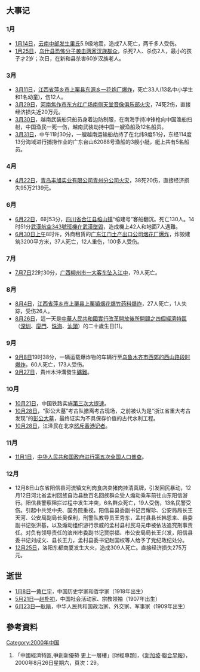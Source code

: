 ## 大事记

### 1月

  - [1月14日](../Page/1月14日.md "wikilink")，[云南中部发生里氏](https://zh.wikipedia.org/wiki/云南 "wikilink")5.9级地震，造成7人死亡，两千多人受伤。
  - [1月25日](../Page/1月25日.md "wikilink")，[乌什县恐怖分子袭击两家汉族群众](../Page/乌什县.md "wikilink")，杀死7人、杀伤2人，最小的孩子才2岁；次日，在新和县杀害60岁汉族老人。

### 3月

  - [3月11日](../Page/3月11日.md "wikilink")，[江西省](../Page/江西省.md "wikilink")[萍乡市](../Page/萍乡市.md "wikilink")[上栗县东源乡一花炮厂爆炸](../Page/上栗县.md "wikilink")，死亡33人(13名中小学生和1名幼童)，伤12人。
  - [3月29日](../Page/3月29日.md "wikilink")，[河南](https://zh.wikipedia.org/wiki/河南 "wikilink")[焦作市东方红广场南侧天堂音像俱乐部火灾](../Page/焦作市.md "wikilink")，74死2伤，直接经济损失近20万元。
  - [3月30日](../Page/3月30日.md "wikilink")，越南武装船只船员身着边防制服，在南海手持冲锋枪向中国渔船扫射，中国渔民一死一伤，越南武装劫持中国一艘渔船及12名船员。
  - [3月31日](../Page/3月31日.md "wikilink")，中午11时30分，一艘越南运输船劫持了在北纬9度51分，东经114度13分海域进行捕捞作业的广东台山62088号渔船的3艘小艇，艇上共有5名船员。

### 4月

  - [4月22日](../Page/4月22日.md "wikilink")，[青岛丰旭实业有限公司](https://zh.wikipedia.org/wiki/青岛 "wikilink")[青州分公司火灾](https://zh.wikipedia.org/wiki/青州 "wikilink")，38死20伤，直接经济损失95万2139元。

### 6月

  - [6月22日](../Page/6月22日.md "wikilink")，6时53分，[四川省](../Page/四川省.md "wikilink")[合江县榕山镇](../Page/合江县.md "wikilink")“榕建号”客船翻沉。死亡130人。14时51分[武漢航空343號班機在武漢墜毀](https://zh.wikipedia.org/wiki/武漢航空343號班機空難 "wikilink")，造成機上42人和地面7人遇難。
  - [6月30日上午](../Page/6月30日.md "wikilink")8时许，外商租赁的[广东](https://zh.wikipedia.org/wiki/广东 "wikilink")[江门土产出口公司烟花厂爆炸](https://zh.wikipedia.org/wiki/江门 "wikilink")，炸毁建筑3200平方米，37人死亡，12人重伤，100多人受伤。

### 7月

  - [7月7日](https://zh.wikipedia.org/wiki/7月7日 "wikilink")22时30分，[广西](https://zh.wikipedia.org/wiki/广西 "wikilink")[柳州市一大客车坠入江中](../Page/柳州市.md "wikilink")，79人死亡。

### 8月

  - [8月4日](../Page/8月4日.md "wikilink")，[江西省](../Page/江西省.md "wikilink")[萍乡市](../Page/萍乡市.md "wikilink")[上栗县上栗镇烟花爆竹药料爆炸](../Page/上栗县.md "wikilink")，27人死亡，1人失踪，受伤26人。
  - [8月26日](../Page/8月26日.md "wikilink")，這一天是[中華人民共和國實行](https://zh.wikipedia.org/wiki/中華人民共和國 "wikilink")[改革開放後所開闢之四個](https://zh.wikipedia.org/wiki/改革開放 "wikilink")[經濟特區](https://zh.wikipedia.org/wiki/經濟特區 "wikilink")（[深圳](https://zh.wikipedia.org/wiki/深圳 "wikilink")、[廈門](https://zh.wikipedia.org/wiki/廈門 "wikilink")、[珠海](https://zh.wikipedia.org/wiki/珠海 "wikilink")、[汕頭](https://zh.wikipedia.org/wiki/汕頭 "wikilink")）的二十歲生日\[1\]。

### 9月

  - [9月8日](../Page/9月8日.md "wikilink")19时38分，一辆运载爆炸物的车辆行至[乌鲁木齐市西郊的西山路段时爆炸](../Page/乌鲁木齐市.md "wikilink")，60人死亡，173人受伤。
  - [9月27日](../Page/9月27日.md "wikilink")，貴州木沖溝發生[礦難](https://zh.wikipedia.org/wiki/2000年贵州木冲沟矿难 "wikilink")。

### 10月

  - [10月21日](../Page/10月21日.md "wikilink")，中国铁路实施[第三次大提速](https://zh.wikipedia.org/wiki/中国铁路第三次大提速 "wikilink")。
  - [10月28日](../Page/10月28日.md "wikilink")，“彭公大墓”考古队撤离考古现场，之前被认为是“浙江省重大考古发现”的[彭公大墓](../Page/彭公大墓事件.md "wikilink")，最终证实为不具保存价值的古代水利工程。
  - [10月28日](../Page/10月28日.md "wikilink")，江泽民在北京[怒斥香港记者](https://zh.wikipedia.org/wiki/江泽民怒斥香港记者 "wikilink")。

### 11月

  - [11月1日](../Page/11月1日.md "wikilink")，[中华人民共和国政府进行](https://zh.wikipedia.org/wiki/中华人民共和国政府 "wikilink")[第五次全国人口普查](../Page/中华人民共和国第五次全国人口普查.md "wikilink")。

### 12月

  - 12月8日山东省阳信县河流镇文利肉食店卖猪肉挂清真牌，引发回民暴动，12月12日河北省孟村回族自治县数百名回族群众受人煽动乘车前往山东阳信游行。阳信县警察阻拦过程中发生冲突，6名群众死亡，19人受伤，13名民警受伤。引起中共党中央、国务院重视。阳信县县委副书记吕耀珍、公安局局长王天河、公安局副局长吴保利，刑警队教导员王秀东，孟村县县长韩恩来、县委副书记张洪基，以及煽动组织游行示威的孟村县村民冯元申被依法追究刑事责任。对负有领导责任的滨州市委副书记贾崇福、市公安局局长王兴发，阳信县委书记刘成文、县长王力，孟村县委书记赵国权等人给予了党纪政纪处分。
  - [12月25日](../Page/12月25日.md "wikilink")，洛阳东都商厦发生大火，造成309人死亡。直接经济损失275万元。

## 逝世

  - [1月8日](../Page/1月8日.md "wikilink")—[黄仁宇](../Page/黄仁宇.md "wikilink")，中国历史学家和哲学家（1918年出生）
  - [5月21日](../Page/5月21日.md "wikilink")—[赵朴初](https://zh.wikipedia.org/wiki/赵朴初 "wikilink")，中国社会活动家、宗教领袖（1907年出生）
  - [6月23日](../Page/6月23日.md "wikilink")—[耿飚](../Page/耿飚.md "wikilink")，中华人民共和国政治家、外交家、军事家（1909年出生）

## 參考資料

[Category:2000年中国](https://zh.wikipedia.org/wiki/Category:2000年中国 "wikilink")

1.  「中國經濟特區,爭創新優勢
    更上一層樓」\[財經專題\]，《[新加坡](../Page/新加坡.md "wikilink")·[聯合早報](https://zh.wikipedia.org/wiki/聯合早報 "wikilink")》，2000年8月26日星期六，頁次：29。